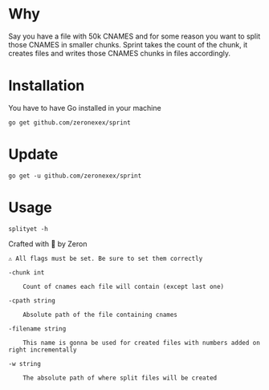 # Why
Say you have a file with 50k CNAMES and for some reason you want to split those CNAMES in smaller chunks. Sprint takes the count of the chunk, it creates files and writes those CNAMES chunks in files accordingly.

# Installation
You have to have Go installed in your machine

`go get github.com/zeronexex/sprint`

# Update

`go get -u github.com/zeronexex/sprint`

# Usage 

`splityet -h`

Crafted with 💜 by Zeron

`⚠ All flags must be set. Be sure to set them correctly`
   
    -chunk int
        
        Count of cnames each file will contain (except last one)
  
    -cpath string
        
        Absolute path of the file containing cnames
  
    -filename string
        
        This name is gonna be used for created files with numbers added on right incrementally
  
    -w string
        
        The absolute path of where split files will be created
